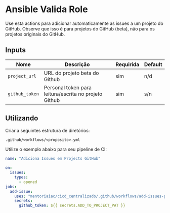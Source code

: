 # Ansible Valida Role
Use esta actions para adicionar automaticamente as issues a um projeto do GitHub. Observe que isso é para projetos do GitHub (beta), não para os projetos originais do GitHub.

## Inputs
| Nome | Descrição | Requirida |Default |
|------|-----------|-----------|--------|
|`project_url` | URL do projeto beta do Github | sim | n/d |
|`github_token` | Personal token para leitura/escrita no projeto Github | sim | s/n |


## Utilizando 
Criar a seguintes estrutura de diretórios: 

`.github/workflows/<proposito>.yml`

Utilize o exemplo abaixo para seu pipeline de CI:

```yaml
name: "Adiciona Issues em Projects GitHub"
  
on:
  issues:
    types:
      - opened
jobs:
  add-issue:
    uses: "mentoriaiac/cicd_centralizado/.github/workflows/add-issues-projects.yaml@v1"
    secrets:
      github_token: ${{ secrets.ADD_TO_PROJECT_PAT }}
```
